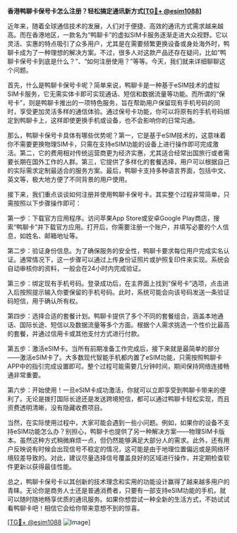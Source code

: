 **香港鸭聊卡保号卡怎么注册？轻松搞定通讯新方式[[TG💪+ @esim1088](https://t.me/s/esim1088)]**

近年来，随着全球通信技术的发展，人们对于便捷、高效的通讯方式需求越来越高。而在香港地区，一款名为“鸭聊卡”的虚拟SIM卡服务逐渐走进大众视野。它以灵活、实惠的特点吸引了众多用户，尤其是在需要频繁更换设备或身处海外时，鸭聊卡成为了一种理想的解决方案。不过，很多人对这款产品还存在疑问，比如“鸭聊卡保号卡到底是什么？”、“如何注册使用？”等等。今天，我们就来详细聊聊这个问题。

首先，什么是鸭聊卡保号卡呢？简单来说，鸭聊卡是一种基于eSIM技术的虚拟SIM卡服务，它无需实体卡即可实现通话、短信和数据流量等功能。而所谓的“保号卡”，则是鸭聊卡推出的一项特色服务，旨在帮助用户保留现有手机号码的同时，享受更加灵活多样的通信体验。通过保号卡功能，你可以将原有的手机号码绑定到鸭聊卡上，这样即使更换手机或设备，也不会影响你的日常沟通。

那么，鸭聊卡保号卡具体有哪些优势呢？第一，它是基于eSIM技术的，这意味着你不需要更换物理SIM卡，只需在支持eSIM功能的设备上进行操作即可完成激活。第二，它的费用相对传统运营商更为经济实惠，尤其适合经常出国旅行或者需要长期在国外工作的人群。第三，它提供了多样化的套餐选择，用户可以根据自己的实际需求定制最适合的服务方案。最后，鸭聊卡支持多种语言界面，包括中文、英文等，极大地方便了不同背景的用户使用。

接下来，我们重点谈谈如何注册并使用鸭聊卡保号卡。其实整个过程非常简单，只需按照以下步骤操作即可：

第一步：下载官方应用程序。访问苹果App Store或安卓Google Play商店，搜索“鸭聊卡”并下载官方应用。打开后，你需要注册一个账户，并填写必要的个人信息，如姓名、邮箱地址等。

第二步：验证身份信息。为了确保服务的安全性，鸭聊卡要求每位用户完成实名认证。通常情况下，这一步骤可以通过上传身份证照片或护照复印件来实现。系统会自动审核你的资料，一般会在24小时内完成验证。

第三步：绑定现有手机号码。登录成功后，在主界面上找到“保号卡”选项，点击进入后按照提示输入你要保留的手机号码。此时，系统可能会向该号码发送一条验证码短信，用于确认所有权。

第四步：选择合适的套餐计划。鸭聊卡提供了多个不同的套餐组合，涵盖本地通话、国际长途、短信以及数据流量等多个方面。根据个人需求挑选一个性价比最高的套餐，并通过信用卡或其他支付方式进行付款。

第五步：激活eSIM卡。当所有前期准备工作完成后，接下来就是最简单的部分——激活eSIM卡了。大多数现代智能手机都内置了eSIM功能，只需按照鸭聊卡APP中的指引完成设置即可。整个过程可能需要几分钟时间，期间保持网络连接畅通非常重要。

第六步：开始使用！一旦eSIM卡成功激活，你就可以立即享受到鸭聊卡带来的便利了。无论是拨打国际长途还是发送跨境短信，都可以通过鸭聊卡轻松实现，而且资费透明清晰，没有隐藏收费项目。

当然，在实际使用过程中，大家可能会遇到一些小问题。例如，如果你的设备不支持eSIM功能怎么办？别担心，鸭聊卡也提供了另一种解决方案——物理SIM卡版本。虽然这种方式稍微麻烦一点，但仍然能够满足大部分人的需求。此外，还有用户反映说有时候会出现信号不稳定的情况，这可能是由于地理位置偏远或是网络环境较差导致的。对此，建议尽量选择信号覆盖良好的区域进行操作，并定期检查软件更新以获得最佳性能。

总之，鸭聊卡保号卡以其创新的技术理念和实用的功能设计赢得了越来越多用户的青睐。无论你是商务人士还是普通消费者，只要有一部支持eSIM功能的手机，就可以随时随地畅享优质的通讯服务。如果你想尝试一种全新的生活方式，不妨试试看鸭聊卡吧！相信它会给你带来意想不到的惊喜。

[[TG💪+ @esim1088](https://t.me/s/esim1088) ![Image](https://i.postimg.cc/4NQfJmqS/Snipaste-2025-05-13-00-14-12.png)]